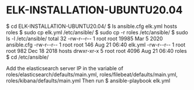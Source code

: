# ELK-INSTALLATION-UBUNTU20.04
$ cd ELK-INSTALLATION-UBUNTU20.04/
$ ls
ansible.cfg  elk.yml  hosts  roles
$ sudo cp elk.yml /etc/ansible/
$ sudo cp -r roles /etc/ansible/
$ sudo ls -l /etc/ansible/
total 32
-rw-r--r-- 1 root root 19985 Mar  5  2020 ansible.cfg
-rw-r--r-- 1 root root   146 Aug 21 06:40 elk.yml
-rw-r--r-- 1 root root   982 Dec 18  2018 hosts
drwxr-xr-x 5 root root  4096 Aug 21 06:40 roles
$ cd /etc/ansible/

Add the elasticsearch server IP in the variable of roles/elasticsearch/defaults/main.yml, roles/filebeat/defaults/main.yml, roles/kibana/defaults/main.yml
Then run
$ ansible-playbook elk.yml
